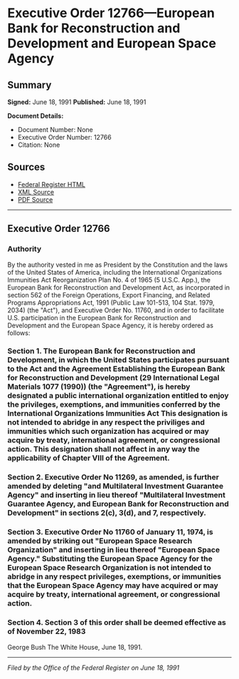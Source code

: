 # Executive Order 12766—European Bank for Reconstruction and Development and European Space Agency

## Summary

**Signed:** June 18, 1991
**Published:** June 18, 1991

**Document Details:**
- Document Number: None
- Executive Order Number: 12766
- Citation: None

## Sources
- [Federal Register HTML](https://www.presidency.ucsb.edu/documents/executive-order-12766-european-bank-for-reconstruction-and-development-and-european-space)
- [XML Source](None)
- [PDF Source](None)

---

## Executive Order 12766

### Authority

By the authority vested in me as President by the Constitution and the laws of the United States of America, including the International Organizations Immunities Act Reorganization Plan No. 4 of 1965 (5 U.S.C. App.), the European Bank for Reconstruction and Development Act, as incorporated in section 562 of the Foreign Operations, Export Financing, and Related Programs Appropriations Act, 1991 (Public Law 101-513, 104 Stat. 1979, 2034) (the "Act"), and Executive Order No. 11760, and in order to facilitate U.S. participation in the European Bank for Reconstruction and Development and the European Space Agency, it is hereby ordered as follows:
### Section 1. The European Bank for Reconstruction and Development, in which the United States participates pursuant to the Act and the Agreement Establishing the European Bank for Reconstruction and Development (29 International Legal Materials 1077 (1990)) (the "Agreement"), is hereby designated a public international organization entitled to enjoy the privileges, exemptions, and immunities conferred by the International Organizations Immunities Act This designation is not intended to abridge in any respect the priviliges and immunities which such organization has acquired or may acquire by treaty, international agreement, or congressional action. This designation shall not affect in any way the applicability of Chapter VIII of the Agreement.

### Section 2. Executive Order No 11269, as amended, is further amended by deleting "and Multilateral Investment Guarantee Agency" and inserting in lieu thereof "Multilateral Investment Guarantee Agency, and European Bank for Reconstruction and Development" in sections 2(c), 3(d), and 7, respectively.

### Section 3. Executive Order No 11760 of January 11, 1974, is amended by striking out "European Space Research Organization" and inserting in lieu thereof "European Space Agency." Substituting the European Space Agency for the European Space Research Organization is not intended to abridge in any respect privileges, exemptions, or immunities that the European Space Agency may have acquired or may acquire by treaty, international agreement, or congressional action.

### Section 4. Section 3 of this order shall be deemed effective as of November 22, 1983

George Bush
The White House,
June 18, 1991.

---

*Filed by the Office of the Federal Register on June 18, 1991*
